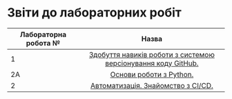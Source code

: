 # Звіти до лабораторних робіт
| Лабораторна робота № | Назва |
| ------------- |:------------------:| 
| 1 |  [ Здобуття навиків роботи з системою версіонування коду GitHub. ](https://github.com/PetroZakharchuk/IK_31/tree/master/L1)  |
| 2A |  [ Основи роботи з Python. ](https://github.com/PetroZakharchuk/IK_31/tree/master/L2a)  |
| 2 |  [ Автоматизація. Знайомство з CI/CD. ](https://github.com/PetroZakharchuk/IK_31/tree/master/L2)  |
